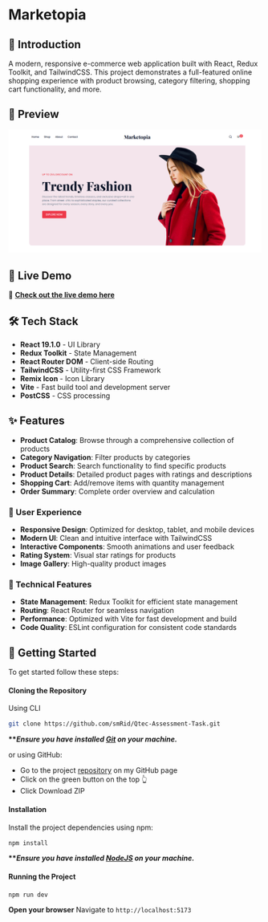 # Marketopia


## <a name="introduction">💬 Introduction</a>

A modern, responsive e-commerce web application built with React, Redux Toolkit, and TailwindCSS. This project demonstrates a full-featured online shopping experience with product browsing, category filtering, shopping cart functionality, and more.

## <a name="preview">📸 Preview</a>
<p align="center">
  <img src="public/preview.png" alt="Preview 1" width="800"/>
</p>

## 🎯 Live Demo  
🔗 **[Check out the live demo here](https://marketopia-smr.vercel.app/)**  

## 🛠️ Tech Stack

- **React 19.1.0** - UI Library
- **Redux Toolkit** - State Management
- **React Router DOM** - Client-side Routing
- **TailwindCSS** - Utility-first CSS Framework
- **Remix Icon** - Icon Library
- **Vite** - Fast build tool and development server
- **PostCSS** - CSS processing


## <a name="features">✨ Features</a>

- **Product Catalog**: Browse through a comprehensive collection of products
- **Category Navigation**: Filter products by categories
- **Product Search**: Search functionality to find specific products
- **Product Details**: Detailed product pages with ratings and descriptions
- **Shopping Cart**: Add/remove items with quantity management
- **Order Summary**: Complete order overview and calculation

### 🎨 User Experience
- **Responsive Design**: Optimized for desktop, tablet, and mobile devices
- **Modern UI**: Clean and intuitive interface with TailwindCSS
- **Interactive Components**: Smooth animations and user feedback
- **Rating System**: Visual star ratings for products
- **Image Gallery**: High-quality product images

### 🚀 Technical Features
- **State Management**: Redux Toolkit for efficient state management
- **Routing**: React Router for seamless navigation
- **Performance**: Optimized with Vite for fast development and build
- **Code Quality**: ESLint configuration for consistent code standards


## <a name="getting-started">🚀 Getting Started</a>

To get started follow these steps:

#### Cloning the Repository

Using CLI

```bash
git clone https://github.com/smRid/Qtec-Assessment-Task.git
```

**\*\*_Ensure you have installed [Git](https://git-scm.com) on your machine._**

or using GitHub:

-   Go to the project [repository](https://github.com/smRid/Qtec-Assessment-Task) on my GitHub page
-   Click on the green button on the top 👆
-   Click Download ZIP

#### Installation

Install the project dependencies using npm:

```bash
npm install
```

**\*\*_Ensure you have installed [NodeJS](https://nodejs.org/en) on your machine._**

#### Running the Project

```bash
npm run dev
```

**Open your browser**
   Navigate to `http://localhost:5173`
